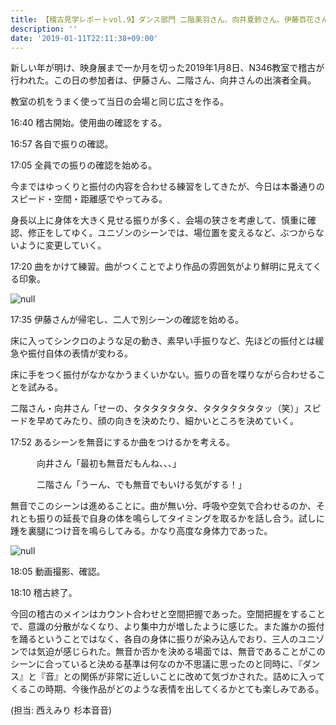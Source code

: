 ```yaml
---
title: 【稽古見学レポートvol.9】ダンス部門 二階美羽さん、向井夏鈴さん、伊藤百花さん
description: ''
date: '2019-01-11T22:11:38+09:00'
---
```

新しい年が明け、映身展まで一か月を切った2019年1月8日、N346教室で稽古が行われた。この日の参加者は、伊藤さん、二階さん、向井さんの出演者全員。

教室の机をうまく使って当日の会場と同じ広さを作る。

16:40 稽古開始。使用曲の確認をする。

16:57 各自で振りの確認。

17:05 全員での振りの確認を始める。

今まではゆっくりと振付の内容を合わせる練習をしてきたが、今日は本番通りのスピード・空間・距離感でやってみる。

身長以上に身体を大きく見せる振りが多く、会場の狭さを考慮して、慎重に確認、修正をしてゆく。ユニゾンのシーンでは、場位置を変えるなど、ぶつからないように変更していく。

17:20 曲をかけて練習。曲がつくことでより作品の雰囲気がより鮮明に見えてくる印象。

![null](/img/二階班③.jpg)

17:35 伊藤さんが帰宅し、二人で別シーンの確認を始める。

床に入ってシンクロのような足の動き、素早い手振りなど、先ほどの振付とは緩急や振付自体の表情が変わる。

床に手をつく振付がなかなかうまくいかない。振りの音を喋りながら合わせることを試みる。

二階さん・向井さん「せーの、タタタタタタタ、タタタタタタタッ（笑）」スピードを早めてみたり、顔の向きを決めたり、細かいところを決めていく。

17:52 あるシーンを無音にするか曲をつけるかを考える。

　　　向井さん「最初も無音だもんね、、、」

　　　二階さん「うーん、でも無音でもいける気がする！」

無音でこのシーンは進めることに。曲が無い分、呼吸や空気で合わせるのか、それとも振りの延長で自身の体を鳴らしてタイミングを取るかを話し合う。試しに踵を裏腿につけ音を鳴らしてみる。かなり高度な身体力であった。

![null](/img/二階班④.jpg)

18:05 動画撮影、確認。

18:10 稽古終了。

今回の稽古のメインはカウント合わせと空間把握であった。空間把握をすることで、意識の分散がなくなり、より集中力が増したように感じた。また誰かの振付を踊るということではなく、各自の身体に振りが染み込んでおり、三人のユニゾンでは気迫が感じられた。無音か否かを決める場面では、無音であることがこのシーンに合っていると決める基準は何なのか不思議に思ったのと同時に、『ダンス』と『音』との関係が非常に近しいことに改めて気づかされた。詰めに入ってくるこの時期、今後作品がどのような表情を出してくるかとても楽しみである。

(担当: 西えみり 杉本音音)
